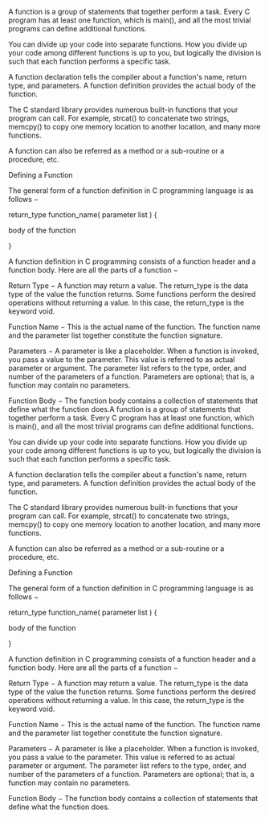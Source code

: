 A function is a group of statements that together perform a task. Every C program has at least one function, which is main(), and all the most trivial programs can define additional functions.



You can divide up your code into separate functions. How you divide up your code among different functions is up to you, but logically the division is such that each function performs a specific task.



A function declaration tells the compiler about a function's name, return type, and parameters. A function definition provides the actual body of the function.



The C standard library provides numerous built-in functions that your program can call. For example, strcat() to concatenate two strings, memcpy() to copy one memory location to another location, and many more functions.



A function can also be referred as a method or a sub-routine or a procedure, etc.



Defining a Function

The general form of a function definition in C programming language is as follows −



return_type function_name( parameter list ) {

   body of the function

}

A function definition in C programming consists of a function header and a function body. Here are all the parts of a function −



Return Type − A function may return a value. The return_type is the data type of the value the function returns. Some functions perform the desired operations without returning a value. In this case, the return_type is the keyword void.



Function Name − This is the actual name of the function. The function name and the parameter list together constitute the function signature.



Parameters − A parameter is like a placeholder. When a function is invoked, you pass a value to the parameter. This value is referred to as actual parameter or argument. The parameter list refers to the type, order, and number of the parameters of a function. Parameters are optional; that is, a function may contain no parameters.



Function Body − The function body contains a collection of statements that define what the function does.A function is a group of statements that together perform a task. Every C program has at least one function, which is main(), and all the most trivial programs can define additional functions.



You can divide up your code into separate functions. How you divide up your code among different functions is up to you, but logically the division is such that each function performs a specific task.



A function declaration tells the compiler about a function's name, return type, and parameters. A function definition provides the actual body of the function.



The C standard library provides numerous built-in functions that your program can call. For example, strcat() to concatenate two strings, memcpy() to copy one memory location to another location, and many more functions.



A function can also be referred as a method or a sub-routine or a procedure, etc.



Defining a Function

The general form of a function definition in C programming language is as follows −



return_type function_name( parameter list ) {

   body of the function

}

A function definition in C programming consists of a function header and a function body. Here are all the parts of a function −



Return Type − A function may return a value. The return_type is the data type of the value the function returns. Some functions perform the desired operations without returning a value. In this case, the return_type is the keyword void.



Function Name − This is the actual name of the function. The function name and the parameter list together constitute the function signature.



Parameters − A parameter is like a placeholder. When a function is invoked, you pass a value to the parameter. This value is referred to as actual parameter or argument. The parameter list refers to the type, order, and number of the parameters of a function. Parameters are optional; that is, a function may contain no parameters.



Function Body − The function body contains a collection of statements that define what the function does.
